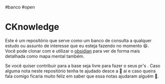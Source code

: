 #banco #open


# CKnowledge

Este é um repositório que serve como um banco de consulta a qualquer estudo ou assunto de interesse que eu esteja fazendo no momento 😆. Você pode clonar com e utilizar o [obsidian](https://obsidian.md) para ver de forma mais detalhada como mapa mental também.

Se você quiser contribuir para a base seja livre para fazer o seus pr's . Caso alguma nota neste repositório tenha te ajudado desce a 🌟 ai e caso queira fala comigo ficaria muito feliz em saber que essa notas ajudaram alguém 🫶.

